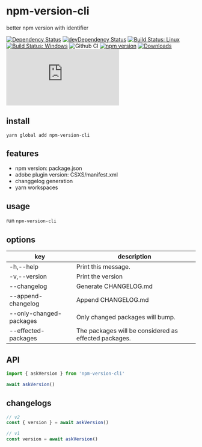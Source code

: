 # npm-version-cli

better npm version with identifier

[![Dependency Status](https://david-dm.org/plantain-00/npm-version-cli.svg)](https://david-dm.org/plantain-00/npm-version-cli)
[![devDependency Status](https://david-dm.org/plantain-00/npm-version-cli/dev-status.svg)](https://david-dm.org/plantain-00/npm-version-cli#info=devDependencies)
[![Build Status: Linux](https://travis-ci.org/plantain-00/npm-version-cli.svg?branch=master)](https://travis-ci.org/plantain-00/npm-version-cli)
[![Build Status: Windows](https://ci.appveyor.com/api/projects/status/github/plantain-00/npm-version-cli?branch=master&svg=true)](https://ci.appveyor.com/project/plantain-00/npm-version-cli/branch/master)
![Github CI](https://github.com/plantain-00/npm-version-cli/workflows/Github%20CI/badge.svg)
[![npm version](https://badge.fury.io/js/npm-version-cli.svg)](https://badge.fury.io/js/npm-version-cli)
[![Downloads](https://img.shields.io/npm/dm/npm-version-cli.svg)](https://www.npmjs.com/package/npm-version-cli)
[![type-coverage](https://img.shields.io/badge/dynamic/json.svg?label=type-coverage&prefix=%E2%89%A5&suffix=%&query=$.typeCoverage.atLeast&uri=https%3A%2F%2Fraw.githubusercontent.com%2Fplantain-00%2Fnpm-version-cli%2Fmaster%2Fpackage.json)](https://github.com/plantain-00/npm-version-cli)

## install

`yarn global add npm-version-cli`

## features

+ npm version: package.json
+ adobe plugin version: CSXS/manifest.xml
+ changgelog generation
+ yarn workspaces

## usage

run `npm-version-cli`

## options

key | description
--- | ---
-h,--help | Print this message.
-v,--version | Print the version
--changelog | Generate CHANGELOG.md
--append-changelog | Append CHANGELOG.md
--only-changed-packages | Only changed packages will bump.
--effected-packages | The packages will be considered as effected packages.

## API

```ts
import { askVersion } from 'npm-version-cli'

await askVersion()
```

## changelogs

```js
// v2
const { version } = await askVersion()

// v1
const version = await askVersion()
```
